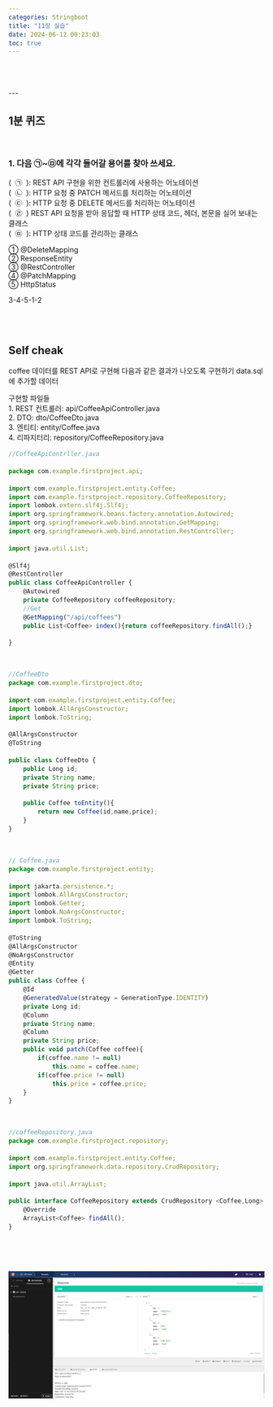 ```yaml
---
categories: Stringboot
title: "11장 실습"
date: 2024-06-12 00:23:03
toc: true
---
```


<br>
<br>
<br>
---


## 1분 퀴즈

​
### 1. 다음 ㉠~㉤에 각각 들어갈 용어를 찾아 쓰세요.

(  ㉠  ): REST API 구현을 위한 컨트롤러에 사용하는 어노테이션 <br>
(  ㉡  ): HTTP 요청 중 PATCH 메서드를 처리하는 어노테이션<br>
(  ㉢  ): HTTP 요청 중 DELETE 메서드를 처리하는 어노테이션<br>
(  ㉣  ) REST API 요청을 받아 응답할 때 HTTP 상태 코드, 헤더, 본문을 실어 보내는 클래스<br>
(  ㉤  ): HTTP 상태 코드를 관리하는 클래스<br>

① @DeleteMapping<br>
② ResponseEntity<br>
③ @RestController<br>
④ @PatchMapping<br>
⑤ HttpStatus<br>

3-4-5-1-2
​

<br>
<br>

## Self cheak

coffee 데이터를 REST API로 구현해 다음과 같은 결과가 나오도록 구현하기
data.sql에 추가할 데이터




구현할 파일들 <br>
1. REST 컨트롤러: api/CoffeeApiController.java <br>
2. DTO: dto/CoffeeDto.java <br>
3. 엔티티: entity/Coffee.java <br>
4. 리파지터리: repository/CoffeeRepository.java <br>

```js
//CoffeeApiContrller.java

package com.example.firstproject.api;

import com.example.firstproject.entity.Coffee;
import com.example.firstproject.repository.CoffeeRepository;
import lombok.extern.slf4j.Slf4j;
import org.springframework.beans.factory.annotation.Autowired;
import org.springframework.web.bind.annotation.GetMapping;
import org.springframework.web.bind.annotation.RestController;

import java.util.List;

@Slf4j
@RestController
public class CoffeeApiController {
    @Autowired
    private CoffeeRepository coffeeRepository;
    //Get
    @GetMapping("/api/coffees")
    public List<Coffee> index(){return coffeeRepository.findAll();}

}

```
<br>

```js
//CoffeeDto
package com.example.firstproject.dto;

import com.example.firstproject.entity.Coffee;
import lombok.AllArgsConstructor;
import lombok.ToString;

@AllArgsConstructor
@ToString

public class CoffeeDto {
    public Long id;
    private String name;
    private String price;

    public Coffee toEntity(){
        return new Coffee(id,name,price);
    }
}

```
<br>

```js
// Coffee.java
package com.example.firstproject.entity;

import jakarta.persistence.*;
import lombok.AllArgsConstructor;
import lombok.Getter;
import lombok.NoArgsConstructor;
import lombok.ToString;

@ToString
@AllArgsConstructor
@NoArgsConstructor
@Entity
@Getter
public class Coffee {
    @Id
    @GeneratedValue(strategy = GenerationType.IDENTITY)
    private Long id;
    @Column
    private String name;
    @Column
    private String price;
    public void patch(Coffee coffee){
        if(coffee.name != null)
            this.name = coffee.name;
        if(coffee.price != null)
            this.price = coffee.price;
    }
}

```
<br>

```js
//coffeeRepository.java
package com.example.firstproject.repository;

import com.example.firstproject.entity.Coffee;
import org.springframework.data.repository.CrudRepository;

import java.util.ArrayList;

public interface CoffeeRepository extends CrudRepository <Coffee,Long> {
    @Override
    ArrayList<Coffee> findAll();
}

```
<br>


<br>
<br>

​![test](https://github.com/leejieun9/leejieun9.github.io/blob/master/docs/assets/images/stringboot11-1.png?raw=true)


